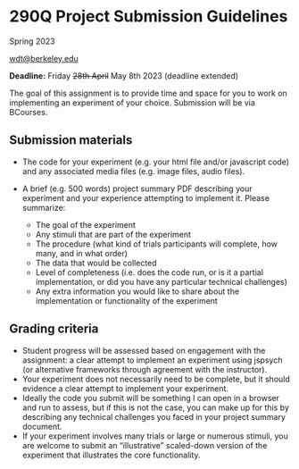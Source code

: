# 290Q Project Submission Guidelines 

Spring 2023 

[wdt@berkeley.edu](wdt@berkeley.edu)

**Deadline:** Friday ~~28th April~~ May 8th 2023 (deadline extended)

The goal of this assignment is to provide time and space for you to work on implementing an experiment of your choice. Submission will be via BCourses.

## Submission materials

* The code for your experiment (e.g. your html file and/or javascript code) and any associated media files (e.g. image files, audio files). 

* A brief (e.g. 500 words) project summary PDF describing your experiment and your experience attempting to implement it. Please summarize:
    * The goal of the experiment
    * Any stimuli that are part of the experiment
    * The procedure (what kind of trials participants will complete, how many, and in what order)
    * The data that would be collected 
    * Level of completeness (i.e. does the code run, or is it a partial implementation, or did you have any particular technical challenges)
    * Any extra information you would like to share about the implementation or functionality of the experiment

## Grading criteria

* Student progress will be assessed based on engagement with the assignment: a clear attempt to implement an experiment using jspsych (or alternative frameworks through agreement with the instructor). 
* Your experiment does not necessarily need to be complete, but it should evidence a clear attempt to implement your experiment. 
* Ideally the code you submit will be something I can open in a browser and run to assess, but if this is not the case, you can make up for this by describing any technical challenges you faced in your project summary document. 
* If your experiment involves many trials or large or numerous stimuli, you are welcome to submit an “illustrative” scaled-down version of the experiment that illustrates the core functionality.

